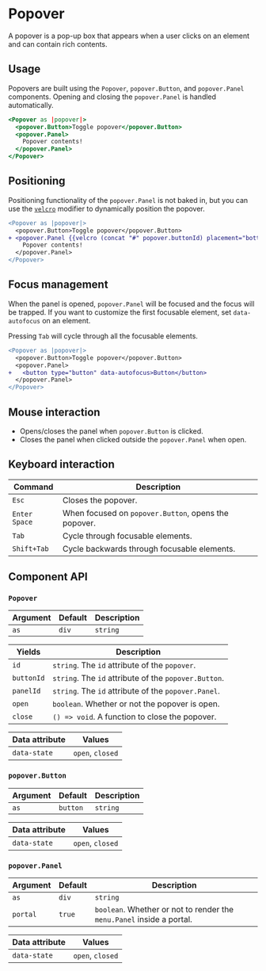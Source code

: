 # Popover

A popover is a pop-up box that appears when a user clicks on an element and can contain rich contents.

## Usage

Popovers are built using the `Popover`, `popover.Button`, and `popover.Panel` components. Opening and closing the
`popover.Panel` is handled automatically.

```hbs
<Popover as |popover|>
  <popover.Button>Toggle popover</popover.Button>
  <popover.Panel>
    Popover contents!
  </popover.Panel>
</Popover>
```

## Positioning

Positioning functionality of the `popover.Panel` is not baked in, but you can use the [`velcro`](../modifiers/velcro.md)
modifier to dynamically position the popover.

```diff
<Popover as |popover|>
  <popover.Button>Toggle popover</popover.Button>
+ <popover.Panel {{velcro (concat "#" popover.buttonId) placement="bottom"}}>
    Popover contents!
  </popover.Panel>
</Popover>
```

## Focus management

When the panel is opened, `popover.Panel` will be focused and the focus will be trapped. If you want to customize the
first focusable element, set `data-autofocus` on an element.

Pressing `Tab` will cycle through all the focusable elements.

```diff
<Popover as |popover|>
  <popover.Button>Toggle popover</popover.Button>
  <popover.Panel>
+   <button type="button" data-autofocus>Button</button>
  </popover.Panel>
</Popover>
```

## Mouse interaction

- Opens/closes the panel when `popover.Button` is clicked.
- Closes the panel when clicked outside the `popover.Panel` when open.

## Keyboard interaction

| Command         | Description                                          |
| ---             | ---                                                  |
| `Esc`           | Closes the popover.                                  |
| `Enter` `Space` | When focused on `popover.Button`, opens the popover. |
| `Tab`           | Cycle through focusable elements.                    |
| `Shift+Tab`     | Cycle backwards through focusable elements.          |

## Component API

### `Popover`

| Argument | Default | Description |
| ---      | ---     | ---         |
| `as`     | `div`   | `string`    |

| Yields     | Description                                           |
| ---        | ---                                                   |
| `id`       | `string`. The `id` attribute of the `popover`.        |
| `buttonId` | `string`. The `id` attribute of the `popover.Button`. |
| `panelId`  | `string`. The `id` attribute of the `popover.Panel`.  |
| `open`     | `boolean`. Whether or not the popover is open.        |
| `close`    | `() => void`. A function to close the popover.        |

| Data attribute | Values           |
| ---            | ---              |
| `data-state`   | `open`, `closed` |

### `popover.Button`

| Argument | Default  | Description |
| ---      | ---      | ---         |
| `as`     | `button` | `string`    |

| Data attribute | Values           |
| ---            | ---              |
| `data-state`   | `open`, `closed` |

### `popover.Panel`

| Argument | Default | Description                                                           |
| ---      | ---     | ---                                                                   |
| `as`     | `div`   | `string`                                                              |
| `portal` | `true`  | `boolean`. Whether or not to render the `menu.Panel` inside a portal. |

| Data attribute | Values           |
| ---            | ---              |
| `data-state`   | `open`, `closed` |
